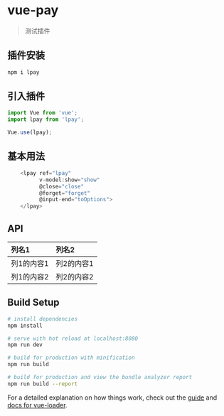 # vue-pay

> 测试插件

## 插件安装
```javascript
npm i lpay
```
## 引入插件
```javascript
import Vue from 'vue';
import lpay from 'lpay';

Vue.use(lpay);
```

## 基本用法
```javascript
    <lpay ref="lpay"
          v-model:show="show"
          @close="close"
          @forget="forget"
          @input-end="toOptions">
    </lpay>
```

## API
|列名1|列名2|
|:---|:---|
|列1的内容1|列2的内容1|
|列1的内容2|列2的内容2|

## Build Setup

``` bash
# install dependencies
npm install

# serve with hot reload at localhost:8080
npm run dev

# build for production with minification
npm run build

# build for production and view the bundle analyzer report
npm run build --report
```

For a detailed explanation on how things work, check out the [guide](http://vuejs-templates.github.io/webpack/) and [docs for vue-loader](http://vuejs.github.io/vue-loader).
